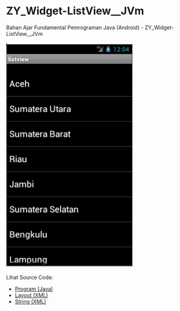 # ZY_Widget-ListView__JVm
Bahan Ajar Fundamental Pemrograman Java (Android) - ZY_Widget-ListView__JVm<br><br>
<img src="https://github.com/RizkyKhapidsyah/ZY_Widget-ListView__JVm/blob/master/ListView/rslt/001.PNG" height=600px width=340px><br><br>
Lihat Source Code:<br>
- <a href="https://github.com/RizkyKhapidsyah/ZY_Widget-ListView__JVm/blob/master/ListView/src/com/wilis/listview/listview.java">Program (Java)</a><br>
- <a href="https://github.com/RizkyKhapidsyah/ZY_Widget-ListView__JVm/blob/master/ListView/res/layout/main.xml">Layout (XML)</a><br>
- <a href="https://github.com/RizkyKhapidsyah/ZY_Widget-ListView__JVm/blob/master/ListView/res/values/strings.xml">String (XML)</a>
